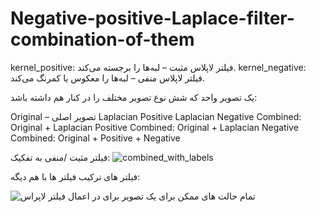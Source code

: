 # Negative-positive-Laplace-filter-combination-of-them

kernel_positive: فیلتر لاپلاس مثبت – لبه‌ها را برجسته می‌کند.
kernel_negative: فیلتر لاپلاس منفی – لبه‌ها را معکوس یا کمرنگ می‌کند.



یک تصویر واحد که شش نوع تصویر مختلف را در کنار هم داشته باشد:

Original – تصویر اصلی
Laplacian Positive
Laplacian Negative
Combined: Original + Laplacian Positive
Combined: Original + Laplacian Negative
Combined: Original + Positive + Negative

فیلتر مثیت /منفی به تفکیک:
![combined_with_labels](https://github.com/user-attachments/assets/9b7610ea-90e9-4e39-884c-aad2c2b205d2)


فیلتر های ترکیب فیلتر ها با هم دیگه:

![تمام حالت های ممکن برای یک تصویر برای در اعمال فیلتر لاپراس ](https://github.com/user-attachments/assets/9bf6176c-f0a0-4000-8ac0-5fcfe355a403)


